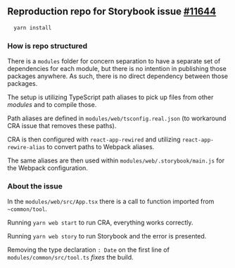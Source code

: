 ## Reproduction repo for Storybook issue [#11644](https://github.com/storybookjs/storybook/issues/11644)

```bash
  yarn install
```

### How is repo structured

There is a `modules` folder for concern separation to have a separate set of dependencies for each module, but there is no intention in publishing those packages anywhere. As such, there is no direct dependency between those packages.

The setup is utilizing TypeScript path aliases to pick up files from other _modules_ and to compile those.

Path aliases are defined in `modules/web/tsconfig.real.json` (to workaround CRA issue that removes these paths).

CRA is then configured with `react-app-rewired` and utilizing `react-app-rewire-alias` to convert paths to Webpack aliases.

The same aliases are then used within `modules/web/.storybook/main.js` for the Webpack configuration.

### About the issue

In the `modules/web/src/App.tsx` there is a call to function imported from `~common/tool`.

Running `yarn web start` to run CRA, everything works correctly.

Running `yarn web story` to run Storybook and the error is presented.

Removing the type declaration `: Date` on the first line of `modules/common/src/tool.ts` _fixes_ the build.
